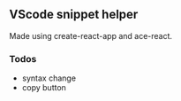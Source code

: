 ## VScode snippet helper

Made using create-react-app and ace-react.

### Todos
* syntax change
* copy button
